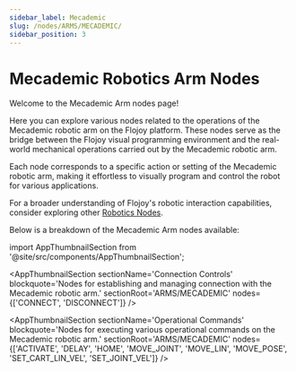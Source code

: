 ```yaml
---
sidebar_label: Mecademic
slug: /nodes/ARMS/MECADEMIC/
sidebar_position: 3
---
```


# Mecademic Robotics Arm Nodes

Welcome to the Mecademic Arm nodes page!

Here you can explore various nodes related to the operations of the Mecademic robotic arm on the Flojoy platform. These nodes serve as the bridge between the Flojoy visual programming environment and the real-world mechanical operations carried out by the Mecademic robotic arm.

Each node corresponds to a specific action or setting of the Mecademic robotic arm, making it effortless to visually program and control the robot for various applications.

For a broader understanding of Flojoy's robotic interaction capabilities, consider exploring other [Robotics Nodes](/nodes/ROBOTICS).

Below is a breakdown of the Mecademic Arm nodes available:

<!-- Custom component -->
import AppThumbnailSection from '@site/src/components/AppThumbnailSection';

<AppThumbnailSection
    sectionName='Connection Controls'
    blockquote='Nodes for establishing and managing connection with the Mecademic robotic arm.'
    sectionRoot='ARMS/MECADEMIC'
    nodes={['CONNECT', 'DISCONNECT']}
/>

<AppThumbnailSection
    sectionName='Operational Commands'
    blockquote='Nodes for executing various operational commands on the Mecademic robotic arm.'
    sectionRoot='ARMS/MECADEMIC'
    nodes={['ACTIVATE', 'DELAY', 'HOME', 'MOVE_JOINT', 'MOVE_LIN', 'MOVE_POSE', 'SET_CART_LIN_VEL', 'SET_JOINT_VEL']}
/>